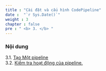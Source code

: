 ```yaml
---
title : "Cài đặt và cấu hình CodePipeline"
date :  "`r Sys.Date()`" 
weight : 3 
chapter : false
pre : " <b> 3. </b> "
---
```


### Nội dung
3.1. [Tạo Một pipeline](3.1-creatpipeline/) \
3.2. [Kiểm tra hoạt động của pipeline.](3.2-testpipeline/)